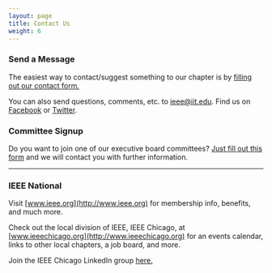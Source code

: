 ```yaml
---
layout: page
title: Contact Us
weight: 6
---
```


### Send a Message

The easiest way to contact/suggest something to our chapter is by [filling out our contact form.](https://docs.google.com/a/iit.edu/forms/d/1Tm7xQsEB0uWRpSCkvm-f_WHnh1ZBuFFhZgca_V3ckPs/viewform)

You can also send questions, comments, etc. to [ieee@iit.edu](mailto:ieee@iit.edu). Find us on [Facebook](https://www.facebook.com/IEEEIIT/) or [Twitter](https://twitter.com/ieeeiit).

### Committee Signup

Do you want to join one of our executive board committees? [Just fill out this form](https://docs.google.com/a/iit.edu/forms/d/1cV_qgjEWuS5qIv0qMy9BhVNQLUIuIvBdpoc5ogg6zoQ/viewform) and we will contact you with further information.

* * *

### IEEE National

Visit [www.ieee.org](http://www.ieee.org) for membership info, benefits, and much more.

Check out the local division of IEEE, IEEE Chicago, at [www.ieeechicago.org](http://www.ieeechicago.org) for an events calendar, links to other local chapters, a job board, and more.

Join the IEEE Chicago LinkedIn group [here.](http://www.linkedin.com/groups/IEEE-Chicago-Section-2073200)
